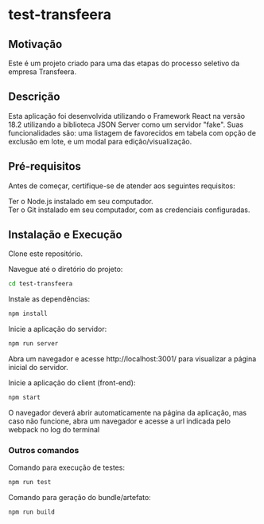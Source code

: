 # test-transfeera

## Motivação

Este é um projeto criado para uma das etapas do processo seletivo da empresa Transfeera.

## Descrição

Esta aplicação foi desenvolvida utilizando o Framework React na versão 18.2 utilizando a biblioteca JSON Server como um servidor "fake". Suas funcionalidades são: uma listagem de favorecidos em tabela com opção de exclusão em lote, e um modal para edição/visualização.

## Pré-requisitos

Antes de começar, certifique-se de atender aos seguintes requisitos:

Ter o Node.js instalado em seu computador.  
Ter o Git instalado em seu computador, com as credenciais configuradas.

## Instalação e Execução

Clone este repositório.

Navegue até o diretório do projeto:

```bash
cd test-transfeera
```

Instale as dependências:

```bash
npm install
```

Inicie a aplicação do servidor:

```bash
npm run server
```

Abra um navegador e acesse http://localhost:3001/ para visualizar a página inicial do servidor.

Inicie a aplicação do client (front-end):

```bash
npm start
```

O navegador deverá abrir automaticamente na página da aplicação, mas caso não funcione, abra um navegador e acesse a url indicada pelo webpack no log do terminal

### Outros comandos

Comando para execução de testes:

```bash
npm run test
```

Comando para geração do bundle/artefato:

```bash
npm run build
```
